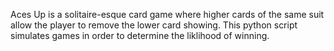 Aces Up is a solitaire-esque card game where higher cards of the same suit allow the player to remove the lower card showing. This python script simulates games in order to determine the liklihood of winning.
